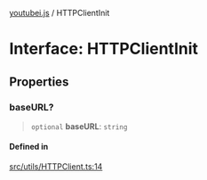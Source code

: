 [youtubei.js](../README.md) / HTTPClientInit

# Interface: HTTPClientInit

## Properties

### baseURL?

> `optional` **baseURL**: `string`

#### Defined in

[src/utils/HTTPClient.ts:14](https://github.com/LuanRT/YouTube.js/blob/e54e499ff553dab51e6d9d1aebc090b50fec29ba/src/utils/HTTPClient.ts#L14)
